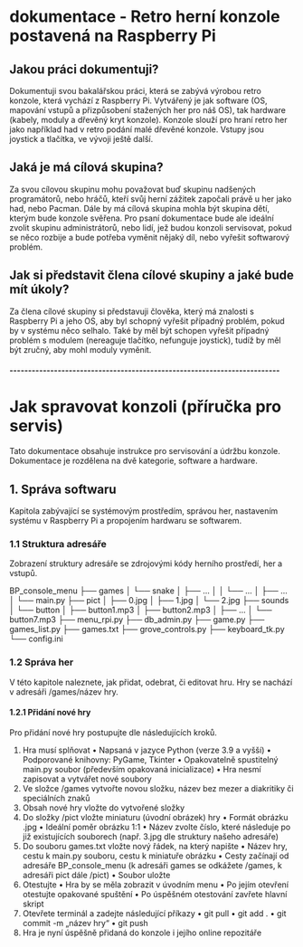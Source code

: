 # dokumentace - Retro herní konzole postavená na Raspberry Pi
## Jakou práci dokumentuji?
Dokumentuji svou bakalářskou práci, která se zabývá výrobou retro konzole, která vychází z Raspberry Pi. 
Vytvářený je jak software (OS, mapování vstupů a přizpůsobení stažených her pro náš OS), tak hardware (kabely, moduly a dřevěný kryt konzole).
Konzole slouží pro hraní retro her jako například had v retro podání malé dřevěné konzole. Vstupy jsou joystick a tlačítka, ve vývoji ještě další.

## Jaká je má cílová skupina?
Za svou cílovou skupinu mohu považovat buď skupinu nadšených programátorů, nebo hráčů, kteří svůj herní zážitek započali právě u her jako had, nebo Pacman.
Dále by má cílová skupina mohla být skupina dětí, kterým bude konzole svěřena. 
Pro psaní dokumentace bude ale ideální zvolit skupinu administrátorů, nebo lidí, jež budou konzoli servisovat, pokud se něco rozbije a bude potřeba vyměnit nějaký díl, nebo vyřešit softwarový problém.

## Jak si představit člena cílové skupiny a jaké bude mít úkoly?
Za člena cílové skupiny si představuji člověka, který má znalosti s Raspberry Pi a jeho OS, aby byl schopný vyřešit případný problém, pokud by v systému něco selhalo. Také by měl být schopen vyřešit případný problém s modulem (nereaguje tlačítko, nefunguje joystick), tudíž by měl být zručný, aby mohl moduly vyměnit.

#### -------------------------------------------------------------------------
# Jak spravovat konzoli (příručka pro servis)

Tato dokumentace obsahuje instrukce pro servisování a údržbu konzole. Dokumentace je rozdělena na dvě kategorie, software a hardware. 

## 1. Správa softwaru
Kapitola zabývající se systémovým prostředím, správou her, nastavením systému v Raspberry Pi a propojením hardwaru se softwarem.

### 1.1 Struktura adresáře
Zobrazení struktury adresáře se zdrojovými kódy herního prostředí, her a vstupů.

BP_console_menu
├── games
│   └── snake
│       ├── ...
│       │   └── ...
│       ├── ...
│       └── main.py
├── pict
│   ├── 0.jpg
│   ├── 1.jpg
│   └── 2.jpg
├── sounds
│   └── button
│       ├── button1.mp3
│       ├── button2.mp3
│       ├── ...
│       └── button7.mp3
├── menu_rpi.py
├── db_admin.py
├── game.py
├── games_list.py
├── games.txt
├── grove_controls.py
├── keyboard_tk.py
└── config.ini


### 1.2 Správa her
V této kapitole naleznete, jak přidat, odebrat, či editovat hru. 
Hry se nachází v adresáři /games/název hry.

#### 1.2.1 Přidání nové hry
Pro přidání nové hry postupujte dle následujících kroků.
1.	Hra musí splňovat
•	Napsaná v jazyce Python (verze 3.9 a vyšší)
•	Podporované knihovny: PyGame, Tkinter
•	Opakovatelně spustitelný main.py soubor (především opakovaná inicializace)
•	Hra nesmí zapisovat a vytvářet nové soubory 
2.	Ve složce /games vytvořte novou složku, název bez mezer a diakritiky či speciálních znaků
3.	Obsah nové hry vložte do vytvořené složky
4.	Do složky /pict vložte miniaturu (úvodní obrázek) hry
•	Formát obrázku .jpg
•	Ideální poměr obrázku 1:1
•	Název zvolte číslo, které následuje po již existujících souborech (např. 3.jpg dle struktury našeho adresáře) 
5.	Do souboru games.txt vložte nový řádek, na který napište
•	Název hry, cestu k main.py souboru, cestu k miniatuře obrázku
•	Cesty začínají od adresáře BP_console_menu (k adresáři games se odkážete /games, k adresáři pict dále /pict)
•	Soubor uložte
6.	Otestujte
•	Hra by se měla zobrazit v úvodním menu
•	Po jejím otevření otestujte opakované spuštění
•	Po úspěšném otestování zavřete hlavní skript
7.	Otevřete terminál a zadejte následující příkazy
•	git pull
•	git add .
•	git commit -m „název hry“
•	git push
8.	Hra je nyní úspěšně přidaná do konzole i jejího online repozitáře






